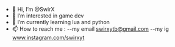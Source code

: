 - 👋 Hi, I’m @SwirX
- 👀 I’m interested in game dev
- 🌱 I’m currently learning lua and python
- 📫 How to reach me :
--my email swirxytb@gmail.com
--my ig www.instagram.com/swirxyt

<!---
SwirX/SwirX is a ✨ special ✨ repository because its `README.md` (this file) appears on your GitHub profile.
You can click the Preview link to take a look at your changes.
--->
